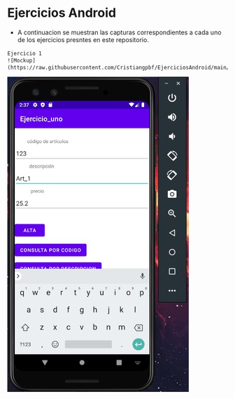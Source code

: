 # Ejercicios Android

* A continuacion se muestran las capturas correspondientes a cada uno de los ejercicios presntes en este repositorio.

```
Ejercicio 1
![Mockup]
(https://raw.githubusercontent.com/Cristiangpbf/EjerciciosAndroid/main/CapturasEjercicios/EjercicioUno1.jpg)
```

![Mockup](https://raw.githubusercontent.com/Cristiangpbf/EjerciciosAndroid/main/CapturasEjercicios/EjercicioUno1.jpg)